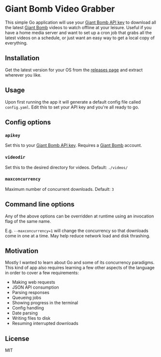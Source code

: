# Giant Bomb Video Grabber

This simple Go application will use your [Giant Bomb API key](https://www.giantbomb.com/api/) to download all the latest [Giant Bomb](https://www.giantbomb.com) videos to watch offline at your leisure. Useful if you have a home media server and want to set up a cron job that grabs all the latest videos on a schedule, or just want an easy way to get a local copy of everything.

## Installation

Get the latest version for your OS from the [releases page](https://github.com/benmurden/GB-Video-Grabber/releases) and extract wherever you like.

## Usage

Upon first running the app it will generate a default config file called `config.yaml`. Edit this to set your API key and you're all ready to go.

## Config options

### `apikey`
Set this to your [Giant Bomb API key](https://www.giantbomb.com/api/). Requires a [Giant Bomb](https://www.giantbomb.com) account.

### `videodir`
Set this to the desired directory for videos.
Default: `./videos/`

### `maxconcurrency`
Maximum number of concurrent downloads.
Default: `3`

## Command line options

Any of the above options can be overridden at runtime using an invocation flag of the same name.

E.g. `--maxconcurrency=1` will change the concurrency so that downloads come in one at a time. May help reduce network load and disk thrashing.

## Motivation

Mostly I wanted to learn about Go and some of its concurrency paradigms. This kind of app also requires learning a few other aspects of the language in order to cover a few requirements:

- Making web requests
- JSON API consumption
- Parsing responses
- Queueing jobs
- Showing progress in the terminal
- Config handling
- Date parsing
- Writing files to disk
- Resuming interrupted downloads

## License
MIT